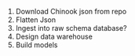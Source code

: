 1. Download Chinook json from repo
2. Flatten Json
3. Ingest into raw schema
    database?
4. Design data warehouse
5. Build models
